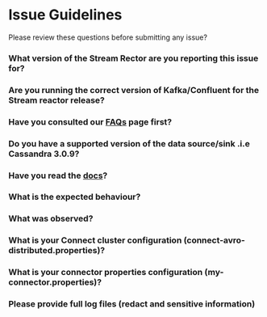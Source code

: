 # Issue Guidelines

Please review these questions before submitting any issue?

### What version of the Stream Rector are you reporting this issue for?

### Are you running the correct version of Kafka/Confluent for the Stream reactor release?

### Have you consulted our [FAQs](http://docs.datamountaineer.com/en/latest/faq.html) page first?

### Do you have a supported version of the data source/sink .i.e Cassandra 3.0.9?

### Have you read the [docs](http://docs.datamountaineer.com/)?

### What is the expected behaviour?

### What was observed?

### What is your Connect cluster configuration (connect-avro-distributed.properties)?

### What is your connector properties configuration (my-connector.properties)?

### Please provide full log files (redact and sensitive information)


